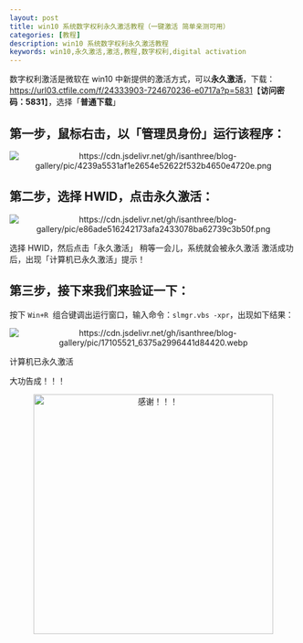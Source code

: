 ```yaml
---
layout: post
title: win10 系统数字权利永久激活教程（一键激活 简单亲测可用）
categories: [教程]
description: win10 系统数字权利永久激活教程
keywords: win10,永久激活,激活,教程,数字权利,digital activation
---
```


数字权利激活是微软在 win10 中新提供的激活方式，可以**永久激活**，下载：<https://url03.ctfile.com/f/24333903-724670236-e0717a?p=5831>【**访问密码：5831**】，选择「**普通下载**」

## 第一步，鼠标右击，以「管理员身份」运行该程序：

<div align="center"><img src="https://pic.imgdb.cn/item/655f78f7c458853aefdd93ea.jpg" alt="https://cdn.jsdelivr.net/gh/isanthree/blog-gallery/pic/4239a5531af1e2654e52622f532b4650e4720e.png"></div>

## 第二步，选择 HWID，点击永久激活：

<div align="center"><img src="https://pic.imgdb.cn/item/655f7910c458853aefddfc86.jpg" alt="https://cdn.jsdelivr.net/gh/isanthree/blog-gallery/pic/e86ade516242173afa2433078ba62739c3b50f.png"></div>

选择 HWID，然后点击「永久激活」
稍等一会儿，系统就会被永久激活
激活成功后，出现「计算机已永久激活」提示！

## 第三步，接下来我们来验证一下：

按下 `Win+R`  组合键调出运行窗口，输入命令：`slmgr.vbs -xpr`，出现如下结果：

<div align="center"><img src="https://pic.imgdb.cn/item/655f7933c458853aefde8b1a.jpg" alt="https://cdn.jsdelivr.net/gh/isanthree/blog-gallery/pic/17105521_6375a2996441d84420.webp"></div>

计算机已永久激活

大功告成！！！

<div align="center"><img src="https://pic.imgdb.cn/item/661246bf68eb935713c7f81c.gif" alt="感谢！！！" width="420px" height="auto"/></div>
